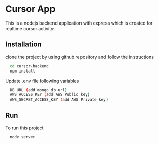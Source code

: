 
# Cursor App

This is a nodejs backend application with express which is created for realtime cursor activity.


## Installation

clone the project by using github repository and follow the instructions

```bash
  cd cursor-backend
  npm install
```
    
Update .env file following variables

```bash
  DB_URL (add mongo db url)
  AWS_ACCESS_KEY (add AWS Public key)
  AWS_SECRET_ACCESS_KEY (add AWS Private key)
```
## Run

To run this project

```bash
  node server
```

